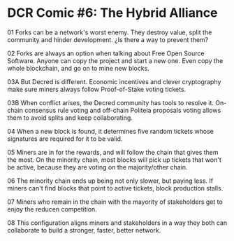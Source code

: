 # DCR Comic #6: The Hybrid Alliance

01
Forks can be a network's worst enemy. They destroy value, split the community and hinder development. ¿Is there a way to prevent them?

02
Forks are always an option when talking about Free Open Source Software. Anyone can copy the project and start a new one. Even copy the whole blockchain, and go on to mine new blocks.

03A
But Decred is different. Economic incentives and clever cryptography make sure miners always follow Proof-of-Stake voting tickets.

03B
When conflict arises, the Decred community has tools to resolve it. On-chain consensus rule voting and off-chain Politeia proposals voting allows them to avoid splits and keep collaborating.

04
When a new block is found, it determines five random tickets whose signatures are required for it to be valid.

05
Miners are in for the rewards, and will follow the chain that gives them the most. On the minority chain, most blocks will pick up tickets that won't be active, because they are voting on the majority/other chain.

06
The minority chain ends up being not only slower, but paying less. If miners can't find blocks that point to active tickets, block production stalls.

07
Miners who remain in the chain with the mayority of stakeholders get to enjoy the reducen competition.

08
This configuration aligns miners and stakeholders in a way they both can collaborate to build a stronger, faster, better network.
